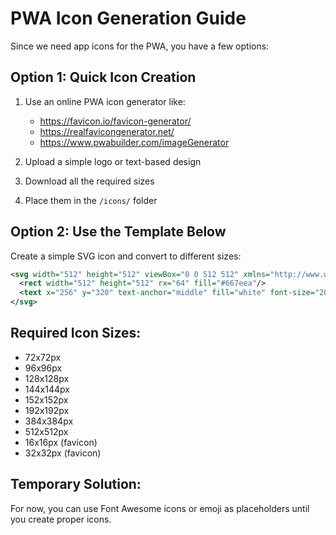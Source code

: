 # PWA Icon Generation Guide

Since we need app icons for the PWA, you have a few options:

## Option 1: Quick Icon Creation
1. Use an online PWA icon generator like:
   - https://favicon.io/favicon-generator/
   - https://realfavicongenerator.net/
   - https://www.pwabuilder.com/imageGenerator

2. Upload a simple logo or text-based design
3. Download all the required sizes
4. Place them in the `/icons/` folder

## Option 2: Use the Template Below
Create a simple SVG icon and convert to different sizes:

```svg
<svg width="512" height="512" viewBox="0 0 512 512" xmlns="http://www.w3.org/2000/svg">
  <rect width="512" height="512" rx="64" fill="#667eea"/>
  <text x="256" y="320" text-anchor="middle" fill="white" font-size="200" font-family="Arial">🎯</text>
</svg>
```

## Required Icon Sizes:
- 72x72px
- 96x96px  
- 128x128px
- 144x144px
- 152x152px
- 192x192px
- 384x384px
- 512x512px
- 16x16px (favicon)
- 32x32px (favicon)

## Temporary Solution:
For now, you can use Font Awesome icons or emoji as placeholders until you create proper icons.
